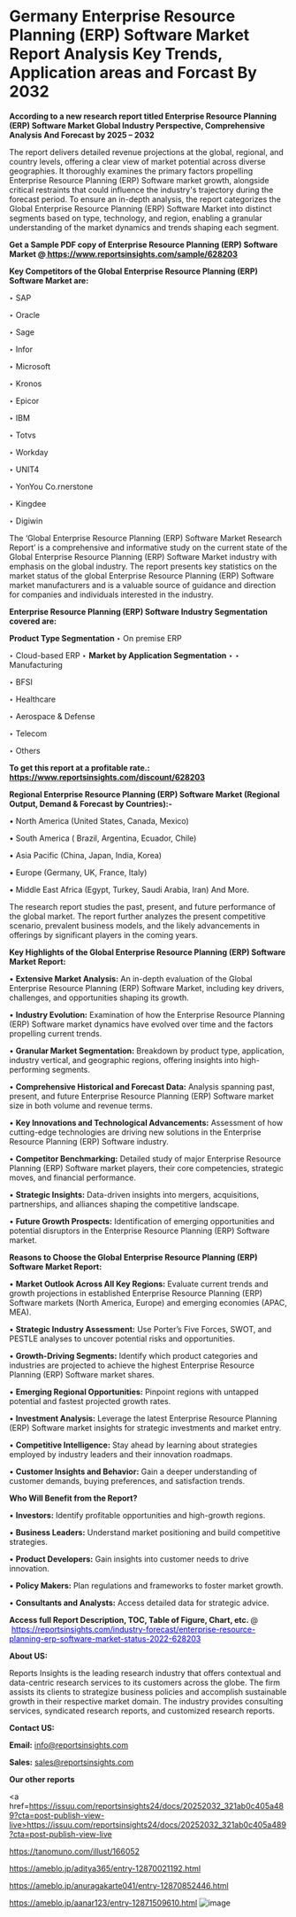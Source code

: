 # Germany Enterprise Resource Planning (ERP) Software Market Report Analysis Key Trends, Application areas and Forcast By 2032

<strong>According to a new research report titled Enterprise Resource Planning (ERP) Software Market Global Industry Perspective, Comprehensive Analysis And Forecast by 2025 – 2032</strong>

The report delivers detailed revenue projections at the global, regional, and country levels, offering a clear view of market potential across diverse geographies. It thoroughly examines the primary factors propelling Enterprise Resource Planning (ERP) Software market growth, alongside critical restraints that could influence the industry's trajectory during the forecast period. To ensure an in-depth analysis, the report categorizes the Global Enterprise Resource Planning (ERP) Software Market into distinct segments based on type, technology, and region, enabling a granular understanding of the market dynamics and trends shaping each segment.

<strong>Get a Sample PDF copy of Enterprise Resource Planning (ERP) Software Market </strong><strong>@<a href=https://www.reportsinsights.com/sample/628203 style=color:#0000ff;> https://www.reportsinsights.com/sample/628203</a></strong></font>

<strong>Key Competitors of the Global Enterprise Resource Planning (ERP) Software Market are:</strong>

‣ SAP

‣ Oracle

‣ Sage

‣ Infor

‣ Microsoft

‣ Kronos

‣ Epicor

‣ IBM

‣ Totvs

‣ Workday

‣ UNIT4

‣ YonYou
 Co.rnerstone

‣ Kingdee

‣ Digiwin

The ‘Global Enterprise Resource Planning (ERP) Software Market Research Report’ is a comprehensive and informative study on the current state of the Global Enterprise Resource Planning (ERP) Software Market industry with emphasis on the global industry. The report presents key statistics on the market status of the global Enterprise Resource Planning (ERP) Software market manufacturers and is a valuable source of guidance and direction for companies and individuals interested in the industry.

<strong>Enterprise Resource Planning (ERP) Software Industry Segmentation covered are:</strong>

<strong>Product Type Segmentation</strong>
‣
On premise ERP

‣ Cloud-based ERP
‣ 
<strong>Market by Application Segmentation</strong>
‣
‣  Manufacturing

‣ BFSI

‣ Healthcare

‣ Aerospace & Defense

‣ Telecom

‣ Others

<strong>To get this report at a profitable rate.: <a href=https://www.reportsinsights.com/discount/628203 style=color:#0000ff;>https://www.reportsinsights.com/discount/628203</a></strong></font>

<strong>Regional Enterprise Resource Planning (ERP) Software Market (Regional Output, Demand &amp; Forecast by Countries):-</strong>

• North America (United States, Canada, Mexico)

• South America ( Brazil, Argentina, Ecuador, Chile)

• Asia Pacific (China, Japan, India, Korea)

• Europe (Germany, UK, France, Italy)

• Middle East Africa (Egypt, Turkey, Saudi Arabia, Iran) And More.

The research report studies the past, present, and future performance of the global market. The report further analyzes the present competitive scenario, prevalent business models, and the likely advancements in offerings by significant players in the coming years.

<strong>Key Highlights of the Global Enterprise Resource Planning (ERP) Software Market Report:</strong>

• <strong>Extensive Market Analysis:</strong> An in-depth evaluation of the Global Enterprise Resource Planning (ERP) Software Market, including key drivers, challenges, and opportunities shaping its growth.

• <strong>Industry Evolution:</strong> Examination of how the Enterprise Resource Planning (ERP) Software market dynamics have evolved over time and the factors propelling current trends.

• <strong>Granular Market Segmentation:</strong> Breakdown by product type, application, industry vertical, and geographic regions, offering insights into high-performing segments.

• <strong>Comprehensive Historical and Forecast Data:</strong> Analysis spanning past, present, and future Enterprise Resource Planning (ERP) Software market size in both volume and revenue terms.

• <strong>Key Innovations and Technological Advancements:</strong> Assessment of how cutting-edge technologies are driving new solutions in the Enterprise Resource Planning (ERP) Software industry.

• <strong>Competitor Benchmarking:</strong> Detailed study of major Enterprise Resource Planning (ERP) Software market players, their core competencies, strategic moves, and financial performance.

• <strong>Strategic Insights:</strong> Data-driven insights into mergers, acquisitions, partnerships, and alliances shaping the competitive landscape.

• <strong>Future Growth Prospects:</strong> Identification of emerging opportunities and potential disruptors in the Enterprise Resource Planning (ERP) Software market.

<strong>Reasons to Choose the Global Enterprise Resource Planning (ERP) Software Market Report:</strong>

• <strong>Market Outlook Across All Key Regions:</strong> Evaluate current trends and growth projections in established Enterprise Resource Planning (ERP) Software markets (North America, Europe) and emerging economies (APAC, MEA).

• <strong>Strategic Industry Assessment:</strong> Use Porter’s Five Forces, SWOT, and PESTLE analyses to uncover potential risks and opportunities.

• <strong>Growth-Driving Segments:</strong> Identify which product categories and industries are projected to achieve the highest Enterprise Resource Planning (ERP) Software market shares.

• <strong>Emerging Regional Opportunities:</strong> Pinpoint regions with untapped potential and fastest projected growth rates.

• <strong>Investment Analysis:</strong> Leverage the latest Enterprise Resource Planning (ERP) Software market insights for strategic investments and market entry.

• <strong>Competitive Intelligence:</strong> Stay ahead by learning about strategies employed by industry leaders and their innovation roadmaps.

• <strong>Customer Insights and Behavior:</strong> Gain a deeper understanding of customer demands, buying preferences, and satisfaction trends.

<strong>Who Will Benefit from the Report?</strong>

• <strong>Investors:</strong> Identify profitable opportunities and high-growth regions.

• <strong>Business Leaders:</strong> Understand market positioning and build competitive strategies.

• <strong>Product Developers:</strong> Gain insights into customer needs to drive innovation.

• <strong>Policy Makers:</strong> Plan regulations and frameworks to foster market growth.

• <strong>Consultants and Analysts:</strong> Access detailed data for strategic advice.
</ul>
<strong>Access full Report Description, TOC, Table of Figure, Chart, etc. </strong>@  <a href=https://reportsinsights.com/industry-forecast/enterprise-resource-planning-erp-software-market-status-2022-628203 style=color:#0000ff;>https://reportsinsights.com/industry-forecast/enterprise-resource-planning-erp-software-market-status-2022-628203</a></font>

<strong><strong>About US</strong>:</strong>

Reports Insights is the leading research industry that offers contextual and data-centric research services to its customers across the globe. The firm assists its clients to strategize business policies and accomplish sustainable growth in their respective market domain. The industry provides consulting services, syndicated research reports, and customized research reports.

<strong>Contact US:</strong>

<p class=""""><b>Email:</b> <a href=mailto:info@reportsinsights.com>info@reportsinsights.com</a></p>
<p class=""""><b>Sales:</b> <a href=mailto:sales@reportsinsights.com>sales@reportsinsights.com</a></p>

<strong>Our other reports</strong>

<a href=https://issuu.com/reportsinsights24/docs/20252032_321ab0c405a489?cta=post-publish-view-live>https://issuu.com/reportsinsights24/docs/20252032_321ab0c405a489?cta=post-publish-view-live</a>

<a href=https://tanomuno.com/illust/166052>https://tanomuno.com/illust/166052</a>

<a href=https://ameblo.jp/aditya365/entry-12870021192.html>https://ameblo.jp/aditya365/entry-12870021192.html</a>

<a href=https://ameblo.jp/anuragakarte041/entry-12870852446.html>https://ameblo.jp/anuragakarte041/entry-12870852446.html</a>

<a href=https://ameblo.jp/aanar123/entry-12871509610.html>https://ameblo.jp/aanar123/entry-12871509610.html</a>
![image](https://github.com/user-attachments/assets/6f7fbd45-927d-4258-9e71-58d283060ed0)

